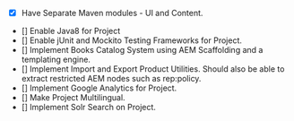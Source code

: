 - [x] Have Separate Maven modules - UI and Content.
- [] Enable Java8 for Project
- [] Enable jUnit and Mockito Testing Frameworks for Project.
- [] Implement Books Catalog System using AEM Scaffolding and a templating engine.
- [] Implement Import and Export Product Utilities. Should also be able to extract restricted AEM nodes such as rep:policy.
- [] Implement Google Analytics for Project.
- [] Make Project Multilingual.
- [] Implement Solr Search on Project.
